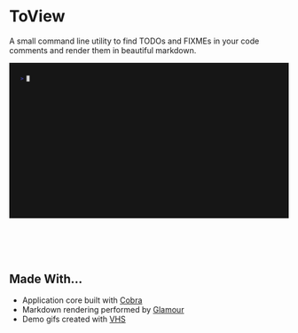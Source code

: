 # ToView
A small command line utility to find TODOs and FIXMEs in your code comments and render them in beautiful markdown.

![gif of the cli app being demoed](./examples/demo.gif)


<br>
<br>
<br>

## Made With...
 - Application core built with [Cobra](https://github.com/spf13/cobra)
 - Markdown rendering performed by [Glamour](https://github.com/charmbracelet/glamour)
 - Demo gifs created with [VHS](https://github.com/charmbracelet/vhs)